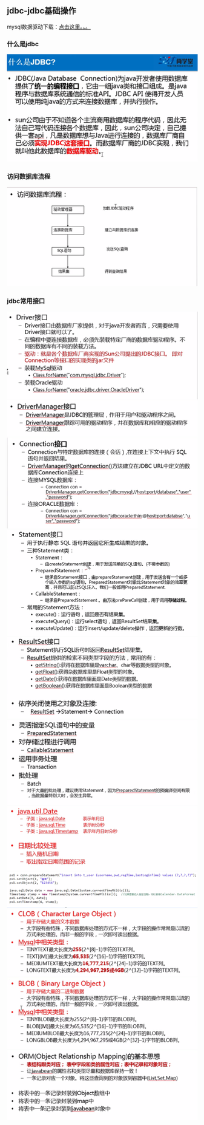 ## jdbc-jdbc基础操作

mysql数据驱动下载：[点击这里。。。](https://mvnrepository.com/artifact/mysql/mysql-connector-java)

### 什么是jdbc

![1575717230843](jdbc-jdbc%E5%9F%BA%E7%A1%80%E6%93%8D%E4%BD%9C.assets/1575717230843.png)

### 访问数据库流程

![1575717280290](jdbc-jdbc%E5%9F%BA%E7%A1%80%E6%93%8D%E4%BD%9C.assets/1575717280290.png)

 

### jdbc常用接口

![1575717417214](jdbc-jdbc%E5%9F%BA%E7%A1%80%E6%93%8D%E4%BD%9C.assets/1575717417214.png)![1575717698711](jdbc-jdbc%E5%9F%BA%E7%A1%80%E6%93%8D%E4%BD%9C.assets/1575717698711.png)![1575717729020](jdbc-jdbc%E5%9F%BA%E7%A1%80%E6%93%8D%E4%BD%9C.assets/1575717729020.png)![1575718280915](jdbc-jdbc%E5%9F%BA%E7%A1%80%E6%93%8D%E4%BD%9C.assets/1575718280915.png)![1575728144272](jdbc-jdbc%E5%9F%BA%E7%A1%80%E6%93%8D%E4%BD%9C.assets/1575728144272.png)![1575728613708](jdbc-jdbc%E5%9F%BA%E7%A1%80%E6%93%8D%E4%BD%9C.assets/1575728613708.png)![1575730101877](jdbc-jdbc%E5%9F%BA%E7%A1%80%E6%93%8D%E4%BD%9C.assets/1575730101877.png)![1575730522627](jdbc-jdbc%E5%9F%BA%E7%A1%80%E6%93%8D%E4%BD%9C.assets/1575730522627.png)![1575731103133](jdbc-jdbc%E5%9F%BA%E7%A1%80%E6%93%8D%E4%BD%9C.assets/1575731103133.png)![1575731251919](jdbc-jdbc%E5%9F%BA%E7%A1%80%E6%93%8D%E4%BD%9C.assets/1575731251919.png)![1575732821799](jdbc-jdbc%E5%9F%BA%E7%A1%80%E6%93%8D%E4%BD%9C.assets/1575732821799.png)




